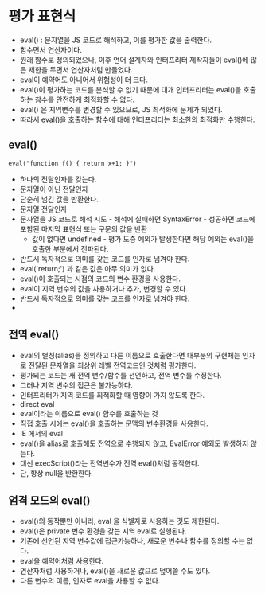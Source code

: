 # 평가 표현식 
 - eval() : 문자열을 JS 코드로 해석하고, 이를 평가한 값을 출력한다.
 - 함수면서 연산자이다.
  - 원래 함수로 정의되었으나, 이후 언어 설계자와 인터프리터 제작자들이 eval()에 많은 제한을 두면서 연산자처럼 만들었다.
  - eval이 예약어도 아니어서 위험성이 더 크다.
 - eval()이 평가하는 코드를 분석할 수 없기 때문에 대개 인터프리터는 eval()을 호출하는 참수를 안전하게 최적화할 수 없다.
  - eval() 은 지역변수를 변경할 수 있으므로, JS 최적화에 문제가 되었다.
  - 따라서 eval()을 호출하는 함수에 대해 인터프리터는 최소한의 최적화만 수행한다.

## eval()
```
eval("function f() { return x+1; }")
```
 - 하나의 전달인자를 갖는다.
  - 문자열이 아닌 전달인자
   - 단순히 넘긴 값을 반환한다.
  - 문자열 전달인자
   - 문자열을 JS 코드로 해석 시도
    - 해석에 실패하면 SyntaxError
    - 성공하면 코드에 포함된 마지막 표현식 또는 구문의 값을 반환
     - 값이 없다면 undefined
    - 평가 도중 예외가 발생한다면 해당 예외는 eval()을 호출한 부분에서 전파된다.
 - 반드시 독자적으로 의미를 갖는 코드를 인자로 넘겨야 한다.
  - eval('return;') 과 같은 값은 아무 의미가 없다.
 - eval()이 호출되는 시점의 코드의 변수 환경을 사용한다.
  - eval이 지역 변수의 값을 사용하거나 추가, 변경할 수 있다.
 - 반드시 독자적으로 의미를 갖는 코드를 인자로 넘겨야 한다.
  - 

## 전역 eval()
 - eval의 별칭(alias)을 정의하고 다른 이름으로 호출한다면 대부분의 구현체는 인자로 전달된 문자열을 최상위 레벨 전역코드인 것처럼 평가한다.
 - 평가되는 코드는 새 전역 변수/함수를 선언하고, 전역 변수를 수정한다.
 - 그러나 지역 변수의 접근은 불가능하다.
  - 인터프리터가 지역 코드를 최적화할 때 영향이 가지 않도록 한다.
 - direct eval
  - eval이라는 이름으로 eval() 함수를 호출하는 것
  - 직접 호출 시에는 eval()을 호출하는 문맥의 변수환경을 사용한다.
 - IE 에서의 eval
  - eval()을 alias로 호출해도 전역으로 수행되지 않고, EvalError 예외도 발생하지 않는다.
  - 대신 execScript()라는 전역변수가 전역 eval()처럼 동작한다.
   - 단, 항상 null을 반환한다.



## 엄격 모드의 eval()
 - eval()의 동작뿐만 아니라, eval 을 식별자로 사용하는 것도 제한된다.
 - eval()은 private 변수 환경을 갖는 지역 eval로 실행된다.
  - 기존에 선언된 지역 변수값에 접근가능하나, 새로운 변수나 함수를 정의할 수는 없다.
 - eval을 예약어처럼 사용한다.
  - 연산자처럼 사용하거나, eval()을 새로운 값으로 덮어쓸 수도 있다.
  - 다른 변수의 이름, 인자로 eval을 사용할 수 없다.

